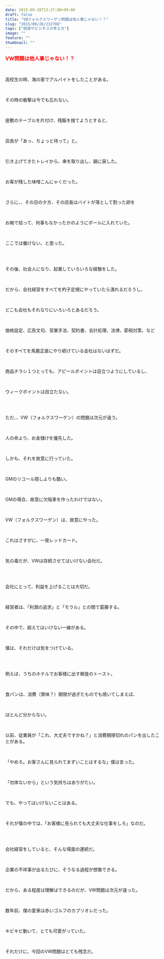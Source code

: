```yaml
---
date: 2015-09-28T23:27:08+09:00
draft: false
title: "VWフォルクスワーゲン問題は他人事じゃない！？"
slug: "2015/09/28/232708"
tags: ["投資やビジネスの考え方"]
image: ""
feature: ""
thumbnail: ""
---
```

<p><font color="#ff0000" size="3"><strong>VW問題は他人事じゃない！？</strong></font></p><br/><p>高校生の時、海の家でアルバイトをしたことがある。</p><br/><p>その時の衝撃は今でも忘れない。</p><br/><p>座敷のテーブルを片付け、残飯を捨てようとすると、</p><br/><p>店長が「あっ、ちょっと待って」と。</p><br/><p>引き上げてきたトレイから、串を取り出し、鍋に戻した。</p><br/><p>お客が残した味噌こんにゃくだった。</p><br/><p>さらに、、その日の夕方、その店長はバイトが落として割った卵を</p><br/><p>お椀で拾って、何事もなかったかのようにボールに入れていた。</p><br/><p>ここでは働けない、と思った。</p><br/><p><br/>その後、社会人になり、起業していろいろな経験をした。</p><br/><p>だから、会社経営をすべてを杓子定規にやっていたら潰れるだろうし、</p><br/><p>どこも会社もそれなりにいろいろとあるだろう。</p><br/><p>価格設定、広告文句、営業手法、契約書、会計処理、法律、節税対策、など</p><br/><p>そのすべてを馬鹿正直にやり続けている会社はないはずだ。</p><br/><p>商品チラシ１つとっても、アピールポイントは目立つようにしているし、</p><br/><p>ウィークポイントは目立たない。</p><br/><br/><p>ただ、、VW（フォルクスワーゲン）の問題は次元が違う。</p><br/><p>人の命より、お金儲けを優先した。</p><br/><p>しかも、それを故意に行っていた。</p><br/><p>GMのリコール隠しよりも酷い。</p><br/><p>GMの場合、故意に欠陥車を作ったわけではない。</p><br/><p>VW（フォルクスワーゲン）は、故意にやった。</p><br/><p>これはさすがに、一発レッドカード。</p><br/><p>気の毒だが、VWは存続させてはいけない会社だ。</p><br/><p><br/>会社にとって、利益を上げることは大切だ。</p><br/><p>経営者は、「利潤の追求」と「モラル」との間で葛藤する。</p><br/><p>その中で、超えてはいけない一線がある。</p><br/><p>僕は、それだけは気をつけている。</p><br/><br/><p>例えば、うちのホテルでお客様に出す朝食のトースト。</p><br/><p>食パンは、消費（賞味？）期限が過ぎたものでも焼いてしまえば、</p><br/><p>ほとんど分からない。</p><br/><p>以前、従業員が「これ、大丈夫ですかね？」と消費期限切れのパンを出したことがある。</p><br/><p>「やめろ。お客さんに見られてまずいことはするな」僕は言った。</p><br/><p>「勿体ないから」という気持ちはありがたい。</p><br/><p>でも、やってはいけないことはある。</p><br/><p>それが僕の中では、「お客様に見られても大丈夫な仕事をしろ」なのだ。</p><br/><br/><p>会社経営をしていると、そんな場面の連続だ。</p><br/><p>企業の不祥事が出るたびに、そうなる過程が想像できる。</p><br/><p>だから、ある程度は理解はできるのだが、VW問題は次元が違った。</p><br/><p>数年前、僕の愛車は赤いゴルフのカブリオレだった。</p><br/><p>キビキビ動いて、とても可愛がっていた。</p><br/><p>それだけに、今回のVW問題はとても残念だ。</p><br/><br/><br/><p><br/></p>

